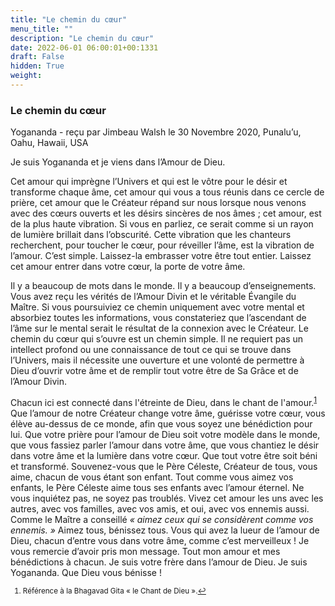 ```yaml
---
title: "Le chemin du cœur"
menu_title: ""
description: "Le chemin du cœur"
date: 2022-06-01 06:00:01+00:1331
draft: False
hidden: True
weight:
---
```

### Le chemin du cœur

Yogananda - reçu par Jimbeau Walsh le 30 Novembre 2020, Punalu’u, Oahu, Hawaii, USA

Je suis Yogananda et je viens dans l’Amour de Dieu.

Cet amour qui imprègne l’Univers et qui est le vôtre pour le désir et transforme chaque âme, cet amour qui vous a tous réunis dans ce cercle de prière, cet amour que le Créateur répand sur nous lorsque nous venons avec des cœurs ouverts et les désirs sincères de nos âmes ; cet amour, est de la plus haute vibration. Si vous en parliez, ce serait comme si un rayon de lumière brillait dans l’obscurité. Cette vibration que les chanteurs recherchent, pour toucher le cœur, pour réveiller l’âme, est la vibration de l’amour. C’est simple. Laissez-la embrasser votre être tout entier. Laissez cet amour entrer dans votre cœur, la porte de votre âme.

Il y a beaucoup de mots dans le monde. Il y a beaucoup d’enseignements. Vous avez reçu les vérités de l’Amour Divin et le véritable Évangile du Maître. Si vous poursuiviez ce chemin uniquement avec votre mental et absorbiez toutes les informations, vous constateriez que l’ascendant de l’âme sur le mental serait le résultat de la connexion avec le Créateur. Le chemin du cœur qui s’ouvre est un chemin simple. Il ne requiert pas un intellect profond ou une connaissance de tout ce qui se trouve dans l’Univers, mais il nécessite une ouverture et une volonté de permettre à Dieu d’ouvrir votre âme et de remplir tout votre être de Sa Grâce et de l’Amour Divin.

Chacun ici est connecté dans l'étreinte de Dieu, dans le chant de l'amour.<sup id=”a1”>[1](#f1)</sup> Que l’amour de notre Créateur change votre âme, guérisse votre cœur, vous élève au-dessus de ce monde, afin que vous soyez une bénédiction pour lui. Que votre prière pour l’amour de Dieu soit votre modèle dans le monde, que vous fassiez parler l’amour dans votre âme, que vous chantiez le désir dans votre âme et la lumière dans votre cœur. Que tout votre être soit béni et transformé. Souvenez-vous que le Père Céleste, Créateur de tous, vous aime, chacun de vous étant son enfant. Tout comme vous aimez vos enfants, le Père Céleste aime tous ses enfants avec l’amour éternel. Ne vous inquiétez pas, ne soyez pas troublés. Vivez cet amour les uns avec les autres, avec vos familles, avec vos amis, et oui, avec vos ennemis aussi. Comme le Maître a conseillé *« aimez ceux qui se considèrent comme vos ennemis. »* Aimez tous, bénissez tous. Vous qui avez la lueur de l’amour de Dieu, chacun d’entre vous dans votre âme, comme c’est merveilleux ! Je vous remercie d’avoir pris mon message. Tout mon amour et mes bénédictions à chacun. Je suis votre frère dans l’amour de Dieu. Je suis Yogananda. Que Dieu vous bénisse !
<small>

1. <large id=”f1”> Référence à la Bhagavad Gita « le Chant de Dieu ».[↩](#a1)





